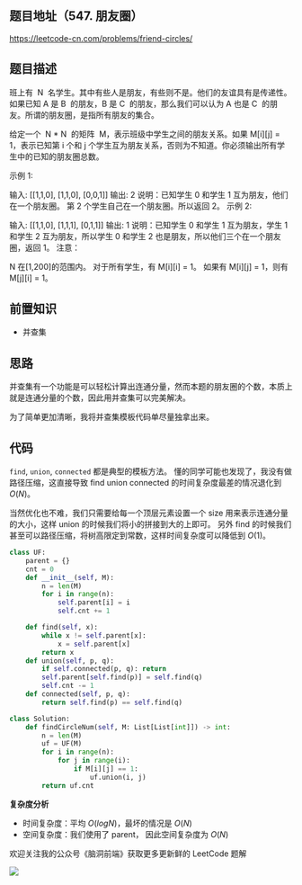 ## 题目地址（547. 朋友圈）

https://leetcode-cn.com/problems/friend-circles/

## 题目描述

班上有  N  名学生。其中有些人是朋友，有些则不是。他们的友谊具有是传递性。如果已知 A 是 B  的朋友，B 是 C  的朋友，那么我们可以认为 A 也是 C  的朋友。所谓的朋友圈，是指所有朋友的集合。

给定一个  N \* N  的矩阵  M，表示班级中学生之间的朋友关系。如果 M[i][j] = 1，表示已知第 i 个和 j 个学生互为朋友关系，否则为不知道。你必须输出所有学生中的已知的朋友圈总数。

示例 1:

输入:
[[1,1,0],
[1,1,0],
[0,0,1]]
输出: 2
说明：已知学生 0 和学生 1 互为朋友，他们在一个朋友圈。
第 2 个学生自己在一个朋友圈。所以返回 2。
示例 2:

输入:
[[1,1,0],
[1,1,1],
[0,1,1]]
输出: 1
说明：已知学生 0 和学生 1 互为朋友，学生 1 和学生 2 互为朋友，所以学生 0 和学生 2 也是朋友，所以他们三个在一个朋友圈，返回 1。
注意：

N 在[1,200]的范围内。
对于所有学生，有 M[i][i] = 1。
如果有 M[i][j] = 1，则有 M[j][i] = 1。

## 前置知识

- 并查集

## 思路

并查集有一个功能是可以轻松计算出连通分量，然而本题的朋友圈的个数，本质上就是连通分量的个数，因此用并查集可以完美解决。

为了简单更加清晰，我将并查集模板代码单尽量独拿出来。

## 代码

`find`, `union`, `connected` 都是典型的模板方法。 懂的同学可能也发现了，我没有做路径压缩，这直接导致 find union connected 的时间复杂度最差的情况退化到 $O(N)$。

当然优化也不难，我们只需要给每一个顶层元素设置一个 size 用来表示连通分量的大小，这样 union 的时候我们将小的拼接到大的上即可。 另外 find 的时候我们甚至可以路径压缩，将树高限定到常数，这样时间复杂度可以降低到 $O(1)$。

```python
class UF:
    parent = {}
    cnt = 0
    def __init__(self, M):
        n = len(M)
        for i in range(n):
            self.parent[i] = i
            self.cnt += 1

    def find(self, x):
        while x != self.parent[x]:
            x = self.parent[x]
        return x
    def union(self, p, q):
        if self.connected(p, q): return
        self.parent[self.find(p)] = self.find(q)
        self.cnt -= 1
    def connected(self, p, q):
        return self.find(p) == self.find(q)

class Solution:
    def findCircleNum(self, M: List[List[int]]) -> int:
        n = len(M)
        uf = UF(M)
        for i in range(n):
            for j in range(i):
                if M[i][j] == 1:
                    uf.union(i, j)
        return uf.cnt

```

**复杂度分析**

- 时间复杂度：平均 $O(logN)$，最坏的情况是 $O(N)$
- 空间复杂度：我们使用了 parent， 因此空间复杂度为 $O(N)$

欢迎关注我的公众号《脑洞前端》获取更多更新鲜的 LeetCode 题解

![](https://pic.leetcode-cn.com/89ef69abbf02a2957838499a96ce3fbb26830aae52e3ab90392e328c2670cddc-file_1581478989502)
